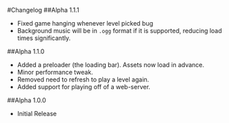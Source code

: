 #Changelog
##Alpha 1.1.1
- Fixed game hanging whenever level picked bug
- Background music will be in `.ogg` format if it is supported, reducing load times significantly.

##Alpha 1.1.0
- Added a preloader (the loading bar). Assets now load in advance.
- Minor performance tweak.
- Removed need to refresh to play a level again.
- Added support for playing off of a web-server.

##Alpha 1.0.0
- Initial Release
